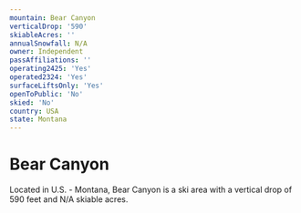 ```yaml
---
mountain: Bear Canyon
verticalDrop: '590'
skiableAcres: ''
annualSnowfall: N/A
owner: Independent
passAffiliations: ''
operating2425: 'Yes'
operated2324: 'Yes'
surfaceLiftsOnly: 'Yes'
openToPublic: 'No'
skied: 'No'
country: USA
state: Montana
---
```


# Bear Canyon

Located in U.S. - Montana, Bear Canyon is a ski area with a vertical drop of 590 feet and N/A skiable acres.
